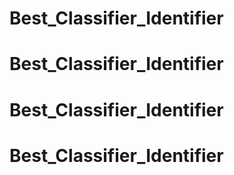 # Best_Classifier_Identifier
# Best_Classifier_Identifier
# Best_Classifier_Identifier
# Best_Classifier_Identifier
